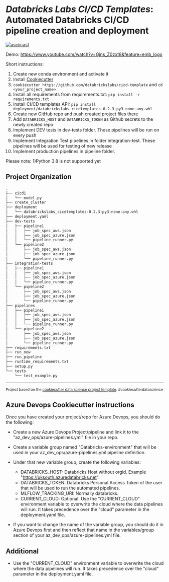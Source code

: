# *Databricks Labs CI/CD Templates*: Automated Databricks CI/CD pipeline creation and deployment

[![asciicast](https://asciinema.org/a/yltp4nutLlqUSQJJF6NnzTq9s.svg)](https://asciinema.org/a/yltp4nutLlqUSQJJF6NnzTq9s)

Demo: https://www.youtube.com/watch?v=Gjns_Z0zxt8&feature=emb_logo

Short instructions: 
1) Create new conda environment and activate it
2) Install [Cookiecutter](https://github.com/cookiecutter/cookiecutter)
3) `cookiecutter https://github.com/databrickslabs/cicd-template` and `cd <your_project_name>` 
4) Install all requirements from requirements.txt:  `pip install -r requirements.txt` 
5) Install CI/CD templates API:  `pip install deployment/databrickslabs_cicdtemplates-0.2.3-py3-none-any.whl` 
6) Create new GitHub repo and push created project files there
7) Add `DATABRICKS_HOST` and `DATABRICKS_TOKEN` as Github secrets to the newly created repo
8) Implement DEV tests in dev-tests folder. These pipelines will be run on every push
9) Implement Integration Test pipelines in folder integration-test. These pipelines will be used for testing of new release
10) Implement production pipelines in pipeline folder. 

Please note:
1)Python 3.8 is not supported yet

Project Organization
------------
```bash
.
├── cicd1
│   └── model.py
├── create_cluster
├── deployment
│   └── databrickslabs_cicdtemplates-0.2.3-py3-none-any.whl
├── deployment.yaml
├── dev-tests
│   ├── pipeline1
│   │   ├── job_spec_aws.json
│   │   ├── job_spec_azure.json
│   │   └── pipeline_runner.py
│   └── pipeline2
│       ├── job_spec_aws.json
│       ├── job_spec_azure.json
│       └── pipeline_runner.py
├── integration-tests
│   ├── pipeline1
│   │   ├── job_spec_aws.json
│   │   ├── job_spec_azure.json
│   │   └── pipeline_runner.py
│   └── pipeline2
│       ├── job_spec_aws.json
│       ├── job_spec_azure.json
│       └── pipeline_runner.py
├── pipelines
│   ├── pipeline1
│   │   ├── job_spec_aws.json
│   │   ├── job_spec_azure.json
│   │   └── pipeline_runner.py
│   └── pipeline2
│       ├── job_spec_aws.json
│       ├── job_spec_azure.json
│       └── pipeline_runner.py
├── requirements.txt
├── run_now
├── run_pipeline
├── runtime_requirements.txt
├── setup.py
└── tests
    └── test_example.py
```
--------

<p><small>Project based on the <a target="_blank" href="https://drivendata.github.io/cookiecutter-data-science/">cookiecutter data science project template</a>. #cookiecutterdatascience</small></p>

## Azure Devops Cookiecutter instructions

Once you have created your project/repo for Azure Devops, you should do the following:

- Create a new Azure Devops Project/pipeline and link it to the "az_dev_ops/azure-pipelines.yml" file in your repo.
- Create a variable group named "Databricks-environment" that will be used in your az_dev_ops/azure-pipelines.yml pipeline definition. 
- Under that new variable group, create the following variables:
    - DATABRICKS_HOST: Databricks Host without orgid. Example "https://uksouth.azuredatabricks.net".
    - DATABRICKS_TOKEN: Databricks Personal Access Token of the user that will be used to run the automated pipelines.
    - MLFLOW_TRACKING_URI: Normally databricks.
    - CURRENT_CLOUD: Optional. Use the "CURRENT_CLOUD" environment variable to overwrite the cloud where the data pipelines will run. It takes precedence over the "cloud" parameter in the deployment.yaml file.

- If you want to change the name of the variable group, you should do it in Azure Devops first and then reflect that name in the variables/group section of your az_dev_ops/azure-pipelines.yml file. 


## Additional

- Use the "CURRENT_CLOUD" environment variable to overwrite the cloud where the data pipelines will run. It takes precedence over the "cloud" parameter in the deployment.yaml file.
